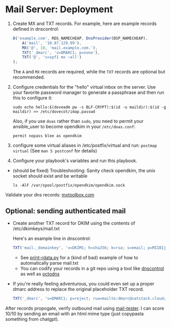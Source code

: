 # Mail Server: Deployment

1. Create MX and TXT records. For example, here are example records defined in dnscontrol:
    ```Javascript
    D('example.com', REG_NAMECHEAP, DnsProvider(DSP_NAMECHEAP),
        A('mail', '10.87.129.99'),
        MX('@', 10, 'mail.example.com.'),
        TXT('_dmarc', 'v=DMARC1; p=none'),
        TXT('@', 'v=spf1 mx ~all')
    );
    ```
    The `A` and `MX` records are required, while the `TXT` records are optional but recommended.

2. Configure credentials for the "hello" virtual inbox on the server. Use your favorite password manager to generate a passphrase and then run this to configure it:

    ```shell
    sudo echo hello:$(doveadm pw -s BLF-CRYPT):$(id -u maildir):$(id -g maildir) >> /etc/dovecot/imap.passwd
    ```

    Also, if you use `doas` rather than `sudo`, you need to permit your ansible_user to become opendkim in your `/etc/doas.conf`:

    ```
    permit nopass blee as opendkim
    ```

3. configure some virtual aliases in /etc/postfix/virtual and run: `postmap virtual` (See `man 5 postconf` for details)

4. Configure your playbook's variables and run this playbook.

*   (should be fixed) Troubleshooting: Sanity check opendkim, the unix socket should exist and be writable
    ```shell
    ls -AlF /var/spool/postfix/opendkim/opendkim.sock
    ```

Validate your dns records: [mxtoolbox.com](https://mxtoolbox.com/)

## Optional: sending authenticated mail

* Create another TXT record for DKIM using the contents of /etc/dkimkeys/mail.txt

    Here's an example line in dnscontrol:

    ```Javascript
    TXT('mail._domainkey', 'v=DKIM1; h=sha256; k=rsa; s=email; p=MIIBIjANB...QIDAQAB')
    ```

    * See [print-rdata.py](examples/print-rdata.py) for a (kind of bad) example of how to automatically parse mail.txt
    * You can codify your records in a git repo using a tool like [dnscontrol](https://dnscontrol.org/) as well as [octodns](https://github.com/octodns/octodns-easydns) 

* If you're really feeling adventurous, you could even set up a proper dmarc address to replace the original placeholder TXT record.

    ```Javascript
    TXT('_dmarc', 'v=DMARC1; p=reject; rua=mailto:dmarc@satstack.cloud; fo=1')
    ```

After records propogate, verify outbound mail using [mail-tester](https://www.mail-tester.com/). I can score 10/10 by sending an email with an html mime type (just copypasta something from chatgpt).


